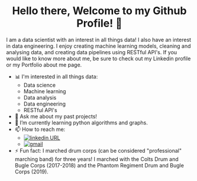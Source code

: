 <h1 align="center"> Hello there, Welcome to my Github Profile! 👋 </h1>

I am a data scientist with an interest in all things data! I also have an interest in data engineering. I enjoy creating machine learning models, cleaning and analysing data, and creating data pipelines using RESTful API's. If you would like to know more about me, be sure to check out my Linkedin profile or my Portfolio about me page.

- 📊 I'm interested in all things data: 
  - Data science
  - Machine learning
  - Data analysis
  - Data engineering
  - RESTful API's
- 💬 Ask me about my past projects!
- 🌱 I’m currently learning python algorithms and graphs.
- 📫 How to reach me:
  - [![linkedin URL](https://img.shields.io/twitter/url?label=LinkedIn&logo=linkedin&style=social&url=https%3A%2F%2Fwww.linkedin.com%2Fin%2Fismailhabibi)](https://www.linkedin.com/in/adriannlefebvere/)
  - [![gmail](https://img.shields.io/twitter/url?label=email&logo=gmail&style=social&url=http%3A%2F%2Fmailto%3Acontact.ismailhabibi%40gmail.com)](mailto:contact.aklefebvere@gmail.com)
- ⚡ Fun fact: I marched drum corps (can be considered "professional" marching band) for three years! I marched with the Colts Drum and Bugle Corps (2017-2018) and the Phantom Regiment Drum and Bugle Corps (2019).
